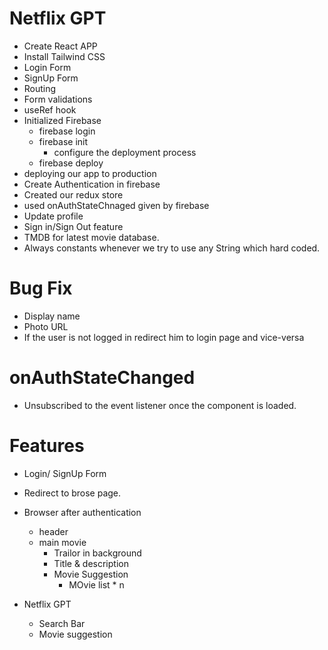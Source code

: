 # Netflix GPT
- Create React APP
- Install Tailwind CSS
- Login Form
- SignUp Form
- Routing
- Form validations
- useRef hook
- Initialized Firebase 
  - firebase login
  - firebase init
    - configure the deployment process
  - firebase deploy
- deploying our app to production
- Create Authentication in firebase
- Created our redux store
- used onAuthStateChnaged given by firebase
- Update profile
- Sign in/Sign Out feature 
- TMDB for latest movie database.
- Always constants whenever we try to use any String which hard coded.

# Bug Fix
- Display name
- Photo URL
- If the user is not logged in redirect him to login page and vice-versa

# onAuthStateChanged 
- Unsubscribed to the event listener once the component is loaded.

# Features
- Login/ SignUp Form 
- Redirect to brose page.
- Browser after authentication
    - header
    - main movie
        - Trailor in background 
        - Title & description
        - Movie Suggestion 
            - MOvie list * n

- Netflix GPT
  - Search Bar
  - Movie suggestion 
